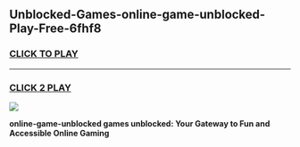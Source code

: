 
## Unblocked-Games-online-game-unblocked-Play-Free-6fhf8
<h3>
<a href="https://premium76.site?title=online-game-unblocked&ref=21A">CLICK TO PLAY</a></h3>
<hr>

<h3>
<a href="https://premium76.site?title=online-game-unblocked&ref=21A">CLICK 2 PLAY</a>
  
</h3>

<a href="https://premium76.site?title=online-game-unblocked&ref=21A"><img src="https://clearcache.store/games.png"></a>


**online-game-unblocked games unblocked: Your Gateway to Fun and Accessible Online Gaming**
